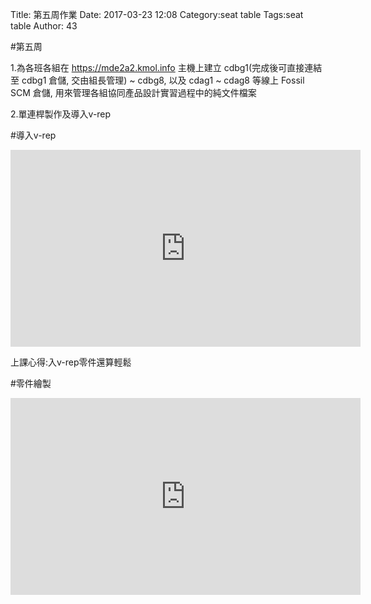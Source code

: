 Title: 第五周作業
Date: 2017-03-23 12:08
Category:seat table
Tags:seat table
Author: 43



<!-- PELICAN_END_SUMMARY -->

#第五周

1.為各班各組在 https://mde2a2.kmol.info 主機上建立 cdbg1(完成後可直接連結至 cdbg1 倉儲, 交由組長管理) ~ cdbg8, 以及 cdag1 ~ cdag8 等線上 Fossil SCM 倉儲, 用來管理各組協同產品設計實習過程中的純文件檔案

2.單連桿製作及導入v-rep


#導入v-rep

<iframe width="560" height="315" src="https://www.youtube.com/embed/AOnuarT2YjY" frameborder="0" allowfullscreen></iframe>


上課心得:入v-rep零件還算輕鬆


#零件繪製

<iframe width="560" height="315" src="https://www.youtube.com/embed/a1FCpIUkUiA" frameborder="0" allowfullscreen></iframe>





